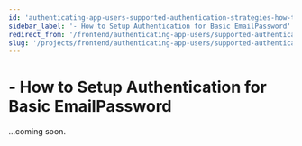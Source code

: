```yaml
---
id: 'authenticating-app-users-supported-authentication-strategies-how-to-setup-authentication-for-basic-email-password'
sidebar_label: '- How to Setup Authentication for Basic EmailPassword'
redirect_from: '/frontend/authenticating-app-users/supported-authentication-strategies/how-to-setup-authentication-for-basic-emailpassword'
slug: '/projects/frontend/authenticating-app-users/supported-authentication-strategies/how-to-setup-authentication-for-basic-emailpassword'
---
```


# - How to Setup Authentication for Basic EmailPassword

...coming soon.
